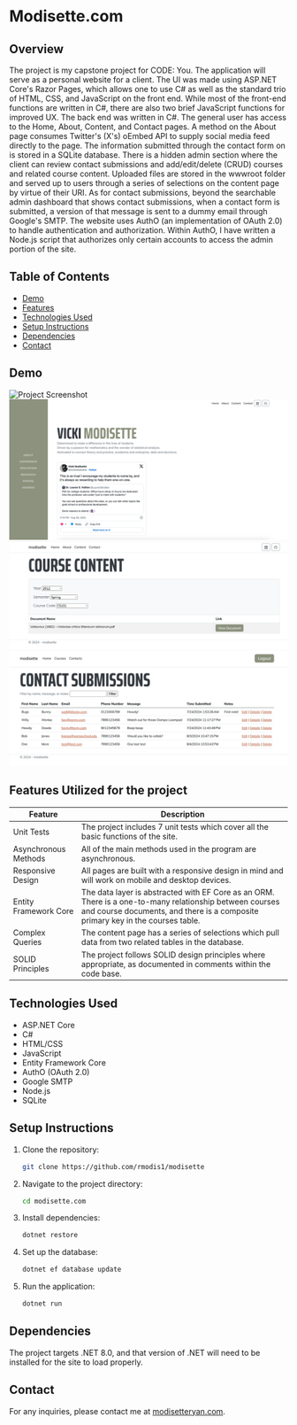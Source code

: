 # Modisette.com

## Overview

The project is my capstone project for CODE: You. The application will serve as a personal website for a client. The UI was made using ASP.NET Core's Razor Pages, which allows one to use C# as well as the standard trio of HTML, CSS, and JavaScript on the front end. While most of the front-end functions are written in C#, there are also two brief JavaScript functions for improved UX. The back end was written in C#. The general user has access to the Home, About, Content, and Contact pages. A method on the About page consumes Twitter's (X's) oEmbed API to supply social media feed directly to the page. The information submitted through the contact form on is stored in a SQLite database. There is a hidden admin section where the client can review contact submissions and add/edit/delete (CRUD) courses and related course content. Uploaded files are stored in the wwwroot folder and served up to users through a series of selections on the content page by virtue of their URI. As for contact submissions, beyond the searchable admin dashboard that shows contact submissions, when a contact form is submitted, a version of that message is sent to a dummy email through Google's SMTP. The website uses AuthO (an implementation of OAuth 2.0) to handle authentication and authorization. Within AuthO, I have written a Node.js script that authorizes only certain accounts to access the admin portion of the site.

## Table of Contents

- [Demo](#demo)
- [Features](#features)
- [Technologies Used](#technologies-used)
- [Setup Instructions](#setup-instructions)
- [Dependencies](#dependencies)
- [Contact](#contact)

## Demo

![Project Screenshot](modisette.com.png)
![Project Screenshot](About.png)
![Project Screenshot](UserCourseContent.png)
![Project Screenshot](AdminContactDashboard.png)

## Features Utilized for the project

  | Feature        | Description                           |
  |----------------|---------------------------------------|
  | Unit Tests | The project includes 7 unit tests which cover all the basic functions of the site. |
  | Asynchronous Methods | All of the main methods used in the program are asynchronous. |
  | Responsive Design | All pages are built with a responsive design in mind and will work on mobile and desktop devices. |
  | Entity Framework Core | The data layer is abstracted with EF Core as an ORM. There is a one-to-many relationship between courses and course documents, and there is a composite primary key in the courses table. |
  | Complex Queries | The content page has a series of selections which pull data from two related tables in the database. |
  | SOLID Principles | The project follows SOLID design principles where appropriate, as documented in comments within the code base. |

## Technologies Used

- ASP.NET Core
- C#
- HTML/CSS
- JavaScript
- Entity Framework Core
- AuthO (OAuth 2.0)
- Google SMTP
- Node.js
- SQLite

## Setup Instructions

1. Clone the repository:
    ```sh
    git clone https://github.com/rmodis1/modisette
    ```
2. Navigate to the project directory:
    ```sh
    cd modisette.com
    ```
3. Install dependencies:
    ```sh
    dotnet restore
    ```
4. Set up the database:
    ```sh
    dotnet ef database update
    ```
5. Run the application:
    ```sh
    dotnet run
    ```

## Dependencies

The project targets .NET 8.0, and that version of .NET will need to be installed for the site to load properly. 

## Contact

For any inquiries, please contact me at [modisetteryan.com](mailto:modisetteryan@gmail.com).
